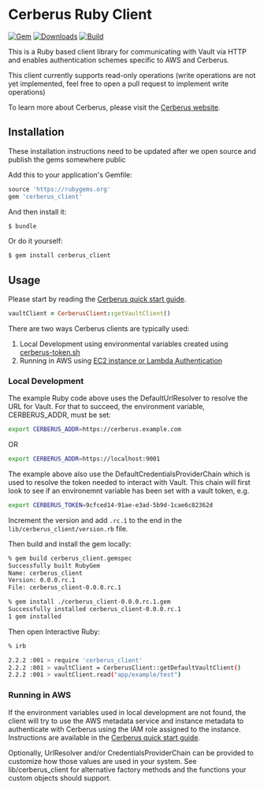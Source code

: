 # Cerberus Ruby Client

[![Gem](https://img.shields.io/gem/v/cerberus_client.svg)](https://rubygems.org/gems/cerberus_client)
[![Downloads](https://img.shields.io/gem/dt/cerberus_client.svg)](https://rubygems.org/gems/cerberus_client)
[![Build](https://travis-ci.org/Nike-Inc/cerberus-ruby-client.svg?branch=master)](https://travis-ci.org/Nike-Inc/cerberus-ruby-client)


This is a Ruby based client library for communicating with Vault via HTTP and enables authentication schemes specific
to AWS and Cerberus.

This client currently supports read-only operations (write operations are not yet implemented, feel free to open a
pull request to implement write operations)

To learn more about Cerberus, please visit the [Cerberus website](http://engineering.nike.com/cerberus/).

## Installation

These installation instructions need to be updated after we open source and publish the gems somewhere public

Add this to your application's Gemfile:

```ruby
source 'https://rubygems.org'
gem 'cerberus_client'
```

And then install it:
```bash
$ bundle
```

Or do it yourself:
```bash
$ gem install cerberus_client
```

## Usage

Please start by reading the [Cerberus quick start guide](http://engineering.nike.com/cerberus/docs/user-guide/quick-start).

```ruby
vaultClient = CerberusClient::getVaultClient()
```

There are two ways Cerberus clients are typically used:

1. Local Development using environmental variables created using [cerberus-token.sh](https://raw.githubusercontent.com/Nike-Inc/cerberus/master/docs/user-guide/cerberus-token.sh)
2. Running in AWS using [EC2 instance or Lambda Authentication](http://engineering.nike.com/cerberus/docs/architecture/authentication)

### Local Development

The example Ruby code above uses the DefaultUrlResolver to resolve the URL for Vault. For that to succeed, the
environment variable, CERBERUS_ADDR, must be set:
```bash
export CERBERUS_ADDR=https://cerberus.example.com
```
OR
```bash
export CERBERUS_ADDR=https://localhost:9001
```

The example above also use the DefaultCredentialsProviderChain which is used to resolve the token needed to interact
with Vault. This chain will first look to see if an environemnt variable has been set with a vault token, e.g.
```bash
export CERBERUS_TOKEN=9cfced14-91ae-e3ad-5b9d-1cae6c82362d
```

Increment the version and add `.rc.1` to the end in the `lib/cerberus_client/version.rb` file.

Then build and install the gem locally:

```bash
% gem build cerberus_client.gemspec
Successfully built RubyGem
Name: cerberus_client
Version: 0.0.0.rc.1
File: cerberus_client-0.0.0.rc.1

% gem install ./cerberus_client-0.0.0.rc.1.gem
Successfully installed cerberus_client-0.0.0.rc.1
1 gem installed
```

Then open Interactive Ruby:
```bash
% irb

2.2.2 :001 > require 'cerberus_client'
2.2.2 :001 > vaultClient = CerberusClient::getDefaultVaultClient()
2.2.2 :001 > vaultClient.read("app/example/test")
```

### Running in AWS

If the environment variables used in local development are not found, the client will try to use the AWS metadata
service and instance metadata to authenticate with Cerberus using the IAM role assigned to the instance.  Instructions
are available in the [Cerberus quick start guide](http://engineering.nike.com/cerberus/docs/user-guide/quick-start).

Optionally, UrlResolver and/or CredentialsProviderChain can be provided to customize how those values are used in
your system. See lib/cerberus_client for alternative factory methods and the functions your custom objects should
support.
